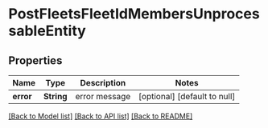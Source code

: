 # PostFleetsFleetIdMembersUnprocessableEntity

## Properties
Name | Type | Description | Notes
------------ | ------------- | ------------- | -------------
**error** | **String** | error message | [optional] [default to null]

[[Back to Model list]](../README.md#documentation-for-models) [[Back to API list]](../README.md#documentation-for-api-endpoints) [[Back to README]](../README.md)


